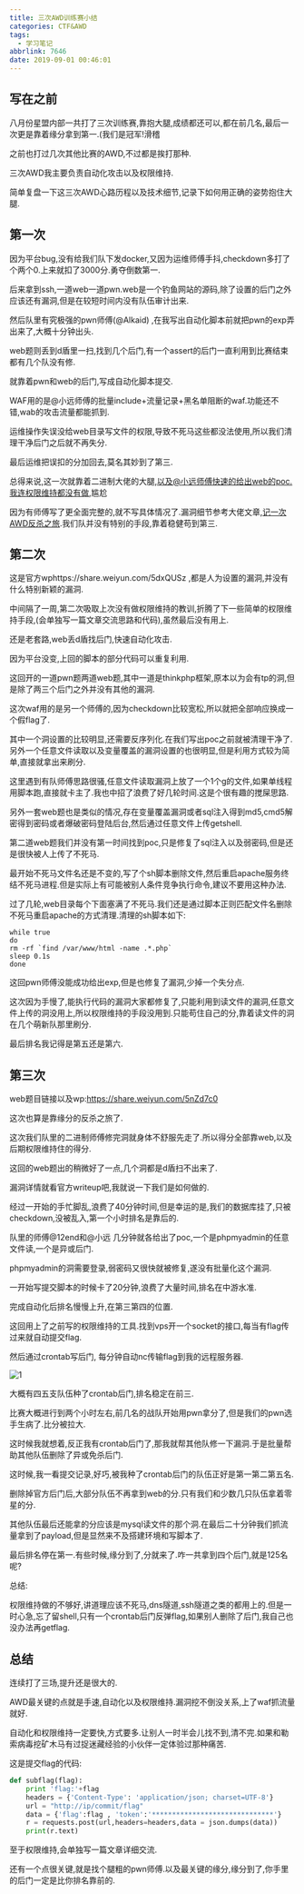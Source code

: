 ```yaml
---
title: 三次AWD训练赛小结
categories: CTF&AWD
tags:
  - 学习笔记
abbrlink: 7646
date: 2019-09-01 00:46:01
---
```


## 写在之前

八月份星盟内部一共打了三次训练赛,靠抱大腿,成绩都还可以,都在前几名,最后一次更是靠着缘分拿到第一.(我们是冠军!滑稽

之前也打过几次其他比赛的AWD,不过都是挨打那种.

三次AWD我主要负责自动化攻击以及权限维持.

简单复盘一下这三次AWD心路历程以及技术细节,记录下如何用正确的姿势抱住大腿.

<!--more-->

## 第一次

因为平台bug,没有给我们队下发docker,又因为运维师傅手抖,checkdown多打了个两个0.上来就扣了3000分.勇夺倒数第一.

后来拿到ssh,一道web一道pwn.web是一个钓鱼网站的源码,除了设置的后门之外应该还有漏洞,但是在较短时间内没有队伍审计出来.

然后队里有究极强的pwn师傅(@Alkaid) ,在我写出自动化脚本前就把pwn的exp弄出来了,大概十分钟出头.

web题则丢到d盾里一扫,找到几个后门,有一个assert的后门一直利用到比赛结束都有几个队没有修.

就靠着pwn和web的后门,写成自动化脚本提交.

WAF用的是@小远师傅的批量include+流量记录+黑名单阻断的waf.功能还不错,wab的攻击流量都能抓到.

运维操作失误没给web目录写文件的权限,导致不死马这些都没法使用,所以我们清理干净后门之后就不再失分.

最后运维把误扣的分加回去,莫名其妙到了第三.

总得来说,这一次就靠着二进制大佬的大腿,以及@小远师傅快速的给出web的poc.我连权限维持都没有做,尴尬

因为有师傅写了更全面完整的,就不写具体情况了.漏洞细节参考大佬文章,[记一次AWD反杀之旅](<https://xz.aliyun.com/t/6024>).我们队并没有特别的手段,靠着稳健苟到第三.

## 第二次

这是官方wphttps://share.weiyun.com/5dxQUSz ,都是人为设置的漏洞,并没有什么特别新颖的漏洞.

中间隔了一周,第二次吸取上次没有做权限维持的教训,折腾了下一些简单的权限维持手段,(会单独写一篇文章交流思路和代码),虽然最后没有用上.

还是老套路,web丢d盾找后门,快速自动化攻击.

因为平台没变,上回的脚本的部分代码可以重复利用.

这回开的一道pwn题两道web题,其中一道是thinkphp框架,原本以为会有tp的洞,但是除了两三个后门之外并没有其他的漏洞.

这次waf用的是另一个师傅的,因为checkdown比较宽松,所以就把全部响应换成一个假flag了.

其中一个洞设置的比较明显,还需要反序列化.在我们写出poc之前就被清理干净了.另外一个任意文件读取以及变量覆盖的漏洞设置的也很明显,但是利用方式较为简单,直接就拿出来刷分.

这里遇到有队师傅思路很骚,任意文件读取漏洞上放了一个1个g的文件,如果单线程用脚本跑,直接就卡主了.我也中招了浪费了好几轮时间.这是个很有趣的搅屎思路.

另外一套web题也是类似的情况,存在变量覆盖漏洞或者sql注入得到md5,cmd5解密得到密码或者爆破密码登陆后台,然后通过任意文件上传getshell.

第二道web题我们并没有第一时间找到poc,只是修复了sql注入以及弱密码,但是还是很快被人上传了不死马.

最开始不死马文件名还是不变的,写了个sh脚本删除文件,然后重启apache服务终结不死马进程.但是实际上有可能被别人条件竞争执行命令,建议不要用这种办法.

过了几轮,web目录每个下面塞满了不死马.我们还是通过脚本正则匹配文件名删除不死马重启apache的方式清理.清理的sh脚本如下:

```
while true
do
rm -rf `find /var/www/html -name .*.php`
sleep 0.1s
done
```

这回pwn师傅没能成功给出exp,但是也修复了漏洞,少掉一个失分点.

这次因为手慢了,能执行代码的漏洞大家都修复了,只能利用到读文件的漏洞,任意文件上传的洞没用上,所以权限维持的手段没用到.只能苟住自己的分,靠着读文件的洞在几个萌新队那里刷分.

最后排名我记得是第五还是第六.

## 第三次

web题目链接以及wp:https://share.weiyun.com/5nZd7c0

这次也算是靠缘分的反杀之旅了.

这次我们队里的二进制师傅修完洞就身体不舒服先走了.所以得分全部靠web,以及后期权限维持住的得分.

这回的web题出的稍微好了一点,几个洞都是d盾扫不出来了.

漏洞详情就看官方writeup吧,我就说一下我们是如何做的.

经过一开始的手忙脚乱,浪费了40分钟时间,但是幸运的是,我们的数据库挂了,只被checkdown,没被乱入,第一个小时排名是靠后的.

队里的师傅@12end和@小远 几分钟就各给出了poc,一个是phpmyadmin的任意文件读,一个是异或后门.

phpmyadmin的洞需要登录,弱密码又很快就被修复,遂没有批量化这个漏洞.

一开始写提交脚本的时候卡了20分钟,浪费了大量时间,排名在中游水准.

完成自动化后排名慢慢上升,在第三第四的位置.

这回用上了之前写的权限维持的工具.找到vps开一个socket的接口,每当有flag传过来就自动提交flag.

然后通过crontab写后门, 每分钟自动nc传输flag到我的远程服务器.

![1](1.png)

大概有四五支队伍种了crontab后门,排名稳定在前三.

比赛大概进行到两个小时左右,前几名的战队开始用pwn拿分了,但是我们的pwn选手生病了.比分被拉大.

这时候我就想着,反正我有crontab后门了,那我就帮其他队修一下漏洞.于是批量帮助其他队伍删除了异或免杀后门.

这时候,我一看提交记录,好巧,被我种了crontab后门的队伍正好是第一第二第五名.

删除掉官方后门后,大部分队伍不再拿到web的分.只有我们和少数几只队伍拿着零星的分.

其他队伍最后还能拿的分应该是mysql读文件的那个洞.在最后二十分钟我们抓流量拿到了payload,但是显然来不及搭建环境和写脚本了.

最后排名停在第一.有些时候,缘分到了,分就来了.咋一共拿到四个后门,就是125名呢?

总结:

权限维持做的不够好,讲道理应该不死马,dns隧道,ssh隧道之类的都用上的.但是一时心急,忘了留shell,只有一个crontab后门反弹flag,如果别人删除了后门,我自己也没办法再getflag.

## 总结

连续打了三场,提升还是很大的.

AWD最关键的点就是手速,自动化以及权限维持.漏洞挖不倒没关系,上了waf抓流量就好.

自动化和权限维持一定要快,方式要多.让别人一时半会儿找不到,清不完.如果和勒索病毒挖矿木马有过捉迷藏经验的小伙伴一定体验过那种痛苦.

这是提交flag的代码:

```python
def subflag(flag):
    print 'flag:'+flag
    headers = {'Content-Type': 'application/json; charset=UTF-8'}
    url = "http://ip/commit/flag"
    data = {'flag':flag , 'token':'******************************'}
    r = requests.post(url,headers=headers,data = json.dumps(data))
    print(r.text)
```

至于权限维持,会单独写一篇文章详细交流.

还有一个点很关键,就是找个腿粗的pwn师傅.以及最关键的缘分,缘分到了,你手里的后门一定是比你排名靠前的.

